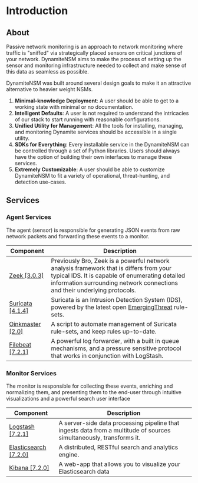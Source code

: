 # Introduction

## About

Passive network monitoring is an approach to network monitoring where traffic is "sniffed" via
strategically placed sensors on critical junctions of your network. DynamiteNSM aims to make the process of setting up
the sensor and monitoring infrastructure needed to collect and make sense of this data as seamless as possible.

DynamiteNSM was built around several design goals to make it an attractive alternative to heavier weight NSMs.

1. **Minimal-knowledge Deployment**: A user should be able to get to a working state with minimal or 
   no documentation.
2. **Intelligent Defaults**: A user is not required to understand the intricacies of our stack to start running with 
   reasonable configurations.
3. **Unified Utility for Management**: All the tools for installing, managing, and monitoring Dynamite services should 
   be accessible in a single utility. 
4. **SDKs for Everything**: Every installable service in the DynamiteNSM can be controlled through a set of Python 
   libraries. Users should always have the option of building their own interfaces to manage these services.
5. **Extremely Customizable**: A user should be able to customize DynamiteNSM to fit a variety of operational, 
   threat-hunting, and detection use-cases.
   
## Services

### Agent Services


The agent (sensor) is responsible for generating JSON events from raw network packets and forwarding these events to a monitor. 

| Component   | Description                                                                                                                                                                                                                                                      |
|-------------|------------------------------------------------------------------------------------------------------------------------------------------------------------------------------------------------------------------------------------------------------------------|
| [Zeek [3.0.3]](https://github.com/zeek/zeek)           | Previously Bro, Zeek is a powerful network analysis framework that is differs from your typical IDS. It is capable of enumerating detailed information surrounding network connections and their underlying protocols.|
| [Suricata [4.1.4]](https://github.com/OISF/suricata)   | Suricata is an Intrusion Detection System (IDS), powered by the latest open [EmergingThreat](https://doc.emergingthreats.net/) rule-sets.
| [Oinkmaster [2.0]](http://oinkmaster.sourceforge.net/download.shtml)| A script to automate management of Suricata rule-sets, and keep rules up-to-date.
| [Filebeat [7.2.1]](https://github.com/elastic/beats)   | A powerful log forwarder, with a built in queue mechanisms, and a pressure sensitive protocol that works in conjunction with LogStash.                                                                                |


### Monitor Services

The monitor is responsible for collecting these events, enriching and normalizing them, and presenting them to the end-user through intuitive visualizations and a powerful search user interface

| Component                                              | Description                                                                                                                     |
|--------------------------------------------------------|---------------------------------------------------------------------------------------------------------------------------------|
| [Logstash [7.2.1]](https://github.com/elastic/logstash)            | A server-side data processing pipeline that ingests data from a multitude of sources simultaneously, transforms it. |
| [Elasticsearch [7.2.0]](https://github.com/elastic/elasticsearch)  | A distributed, RESTful search and analytics engine.                                                                 |
| [Kibana [7.2.0]](https://github.com/elastic/kibana)                | A web-app that allows you to visualize your Elasticsearch data     